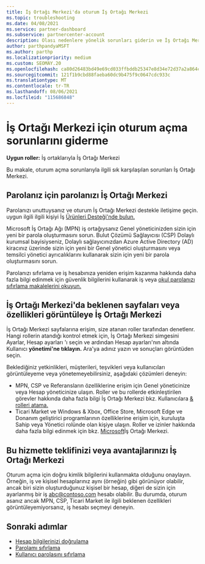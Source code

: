 ```yaml
---
title: İş Ortağı Merkezi'da oturum İş Ortağı Merkezi
ms.topic: troubleshooting
ms.date: 04/08/2021
ms.service: partner-dashboard
ms.subservice: partnercenter-account
description: Olası nedenlere yönelik sorunları giderin ve İş Ortağı Merkezi için çözümler hakkında bilgi edinin. Parolaları sıfırlama, rolleri denetleme ve kimlik bilgilerini denetleme hakkında daha fazla bilgi edinebilirsiniz.
author: parthpandyaMSFT
ms.author: parthp
ms.localizationpriority: medium
ms.custom: SEOMAY.20
ms.openlocfilehash: ca80d26483bd49e69cd033ffbddb25347e8d34e72d37a2a864c65b64b0a932e1
ms.sourcegitcommit: 121f1b9cbd88faeba60dc9b475f9c0647cdc933c
ms.translationtype: MT
ms.contentlocale: tr-TR
ms.lasthandoff: 08/06/2021
ms.locfileid: "115686848"
---
```

# <a name="troubleshoot-sign-in-issues-for-partner-center"></a>İş Ortağı Merkezi için oturum açma sorunlarını giderme

**Uygun roller:** İş ortaklarıyla İş Ortağı Merkezi

Bu makale, oturum açma sorunlarıyla ilgili sık karşılaşılan sorunları İş Ortağı Merkezi.

## <a name="youve-forgotten-your-password-for-partner-center"></a>Parolanız için parolanızı İş Ortağı Merkezi

Parolanızı unuttuysanız ve oturum İş Ortağı Merkezi destekle iletişime geçin. uygun ilgili ilgili kişiyi İş [Ürünleri Desteği'nde bulun.](/microsoft-365/admin/contact-support-for-business-products)

Microsoft İş Ortağı Ağı (MPN) iş ortağıysanız Genel yöneticinizden sizin için yeni bir parola oluşturmasını sorun. Bulut Çözümü Sağlayıcısı (CSP) Dolaylı kurumsal bayisiyseniz, Dolaylı sağlayıcınızdan Azure Active Directory (AD) kiracınız üzerinde sizin için yeni bir Genel yönetici oluşturmasını veya temsilci yönetici ayrıcalıklarını kullanarak sizin için yeni bir parola oluşturmasını sorun.

Parolanızı sıfırlama ve iş hesabınıza yeniden erişim kazanma hakkında daha fazla bilgi edinmek için güvenlik bilgilerini kullanarak iş veya [okul parolanızı sıfırlama makalelerini okuyun.](/azure/active-directory/user-help/active-directory-passwords-update-your-own-password#how-to-change-your-password)

## <a name="you-cant-view-or-manage-the-expected-pages-or-capabilities-in-partner-center"></a>İş Ortağı Merkezi'da beklenen sayfaları veya özellikleri görüntüleye İş Ortağı Merkezi

İş Ortağı Merkezi sayfalarına erişim, size atanan roller tarafından denetlenr. Hangi rollerin atandığı kontrol etmek için, İş Ortağı Merkezi simgesini Ayarlar, Hesap ayarları 'ı seçin ve ardından Hesap ayarları'nın altında Kullanıcı **yönetimi'ne tıklayın.** Ara'ya adınız yazın ve sonuçları görüntüden seçin.

Beklediğiniz yetkinlikleri, müşterileri, teşvikleri veya kullanıcıları görüntüleyeme veya yönetemeyebilirsiniz, aşağıdaki çözümleri deneyin:

- MPN, CSP ve Referansların özelliklerine erişim için Genel yöneticinize veya Hesap yöneticinize ulaşın. Roller ve bu rollerde etkinleştirilen görevler hakkında daha fazla bilgi İş Ortağı Merkezi bkz. Kullanıcılara [& rolleri atama.](permissions-overview.md)
- Ticari Market ve Windows & Xbox, Office Store, Microsoft Edge ve Donanım geliştirici programlarının özelliklerine erişim için, kuruluşta Sahip veya Yönetici rolünde olan kişiye ulaşın. Roller ve izinler hakkında daha fazla bilgi edinmek için bkz. [Microsoft](/azure/marketplace/partner-center-portal/manage-account#define-user-roles-and-permissions)İş Ortağı Merkezi.

## <a name="you-cant-see-your-offer-or-benefits-in-partner-center"></a>Bu hizmette teklifinizi veya avantajlarınızı İş Ortağı Merkezi

Oturum açma için doğru kimlik bilgilerini kullanmakta olduğunu onaylayın. Örneğin, iş ve kişisel hesaplarınız aynı (örneğin) gibi görünüyor olabilir, ancak biri sizin oluşturduğunuz kişisel bir hesap, diğeri de sizin için ayarlanmış bir iş abc@contoso.com hesabı olabilir. Bu durumda, oturum asanız ancak MPN, CSP, Ticari Market ile ilgili beklenen özellikleri görüntüleyemiyorsanız, iş hesabı seçmeyi deneyin.

## <a name="next-steps"></a>Sonraki adımlar

- [Hesap bilgilerinizi doğrulama](verification-responses.md)
- [Parolamı sıfırlama](reset-my-pasword.md)
- [Kullanıcı parolasını sıfırlama](reset-a-user-password.md)